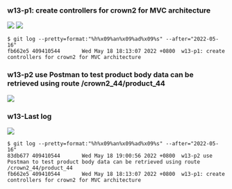 ### w13-p1: create controllers for crown2 for MVC architecture

![](https://upload.cc/i1/2022/05/18/gzdCnA.jpg)
![](https://upload.cc/i1/2022/05/18/JNnMFG.jpg)

```
$ git log --pretty=format:"%h%x09%an%x09%ad%x09%s" --after="2022-05-16"
fb662e5 409410544       Wed May 18 18:13:07 2022 +0800  w13-p1: create controllers for crown2 for MVC architecture
```

### w13-p2 use Postman to test product body data can be retrieved using route /crown2_44/product_44

![](https://upload.cc/i1/2022/05/18/yw9kDh.jpg)

### w13-Last log

![](https://upload.cc/i1/2022/05/18/IE1BYC.jpg)

```
$ git log --pretty=format:"%h%x09%an%x09%ad%x09%s" --after="2022-05-16"
83db677 409410544       Wed May 18 19:00:56 2022 +0800  w13-p2 use Postman to test product body data can be retrieved using route /crown2_44/product_44
fb662e5 409410544       Wed May 18 18:13:07 2022 +0800  w13-p1: create controllers for crown2 for MVC architecture
```
